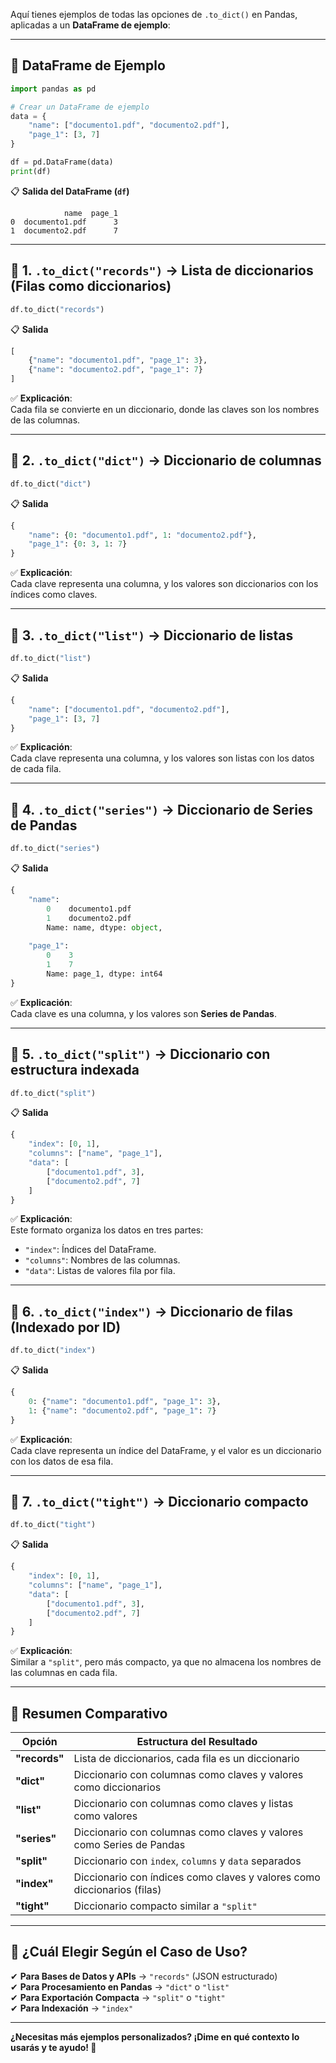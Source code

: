Aquí tienes ejemplos de todas las opciones de `.to_dict()` en Pandas, aplicadas a un **DataFrame de ejemplo**:

---

## **📌 DataFrame de Ejemplo**
```python
import pandas as pd

# Crear un DataFrame de ejemplo
data = {
    "name": ["documento1.pdf", "documento2.pdf"],
    "page_1": [3, 7]
}

df = pd.DataFrame(data)
print(df)
```

📋 **Salida del DataFrame (`df`)**
```
            name  page_1
0  documento1.pdf      3
1  documento2.pdf      7
```

---

## **🔹 1. `.to_dict("records")` → Lista de diccionarios (Filas como diccionarios)**
```python
df.to_dict("records")
```
📋 **Salida**
```python
[
    {"name": "documento1.pdf", "page_1": 3},
    {"name": "documento2.pdf", "page_1": 7}
]
```
✅ **Explicación**:  
Cada fila se convierte en un diccionario, donde las claves son los nombres de las columnas.

---

## **🔹 2. `.to_dict("dict")` → Diccionario de columnas**
```python
df.to_dict("dict")
```
📋 **Salida**
```python
{
    "name": {0: "documento1.pdf", 1: "documento2.pdf"},
    "page_1": {0: 3, 1: 7}
}
```
✅ **Explicación**:  
Cada clave representa una columna, y los valores son diccionarios con los índices como claves.

---

## **🔹 3. `.to_dict("list")` → Diccionario de listas**
```python
df.to_dict("list")
```
📋 **Salida**
```python
{
    "name": ["documento1.pdf", "documento2.pdf"],
    "page_1": [3, 7]
}
```
✅ **Explicación**:  
Cada clave representa una columna, y los valores son listas con los datos de cada fila.

---

## **🔹 4. `.to_dict("series")` → Diccionario de Series de Pandas**
```python
df.to_dict("series")
```
📋 **Salida**
```python
{
    "name": 
        0    documento1.pdf
        1    documento2.pdf
        Name: name, dtype: object,
        
    "page_1": 
        0    3
        1    7
        Name: page_1, dtype: int64
}
```
✅ **Explicación**:  
Cada clave es una columna, y los valores son **Series de Pandas**.

---

## **🔹 5. `.to_dict("split")` → Diccionario con estructura indexada**
```python
df.to_dict("split")
```
📋 **Salida**
```python
{
    "index": [0, 1],
    "columns": ["name", "page_1"],
    "data": [
        ["documento1.pdf", 3],
        ["documento2.pdf", 7]
    ]
}
```
✅ **Explicación**:  
Este formato organiza los datos en tres partes:
- `"index"`: Índices del DataFrame.
- `"columns"`: Nombres de las columnas.
- `"data"`: Listas de valores fila por fila.

---

## **🔹 6. `.to_dict("index")` → Diccionario de filas (Indexado por ID)**
```python
df.to_dict("index")
```
📋 **Salida**
```python
{
    0: {"name": "documento1.pdf", "page_1": 3},
    1: {"name": "documento2.pdf", "page_1": 7}
}
```
✅ **Explicación**:  
Cada clave representa un índice del DataFrame, y el valor es un diccionario con los datos de esa fila.

---

## **🔹 7. `.to_dict("tight")` → Diccionario compacto**
```python
df.to_dict("tight")
```
📋 **Salida**
```python
{
    "index": [0, 1],
    "columns": ["name", "page_1"],
    "data": [
        ["documento1.pdf", 3],
        ["documento2.pdf", 7]
    ]
}
```
✅ **Explicación**:  
Similar a `"split"`, pero más compacto, ya que no almacena los nombres de las columnas en cada fila.

---

## **📌 Resumen Comparativo**
| Opción         | Estructura del Resultado |
|---------------|------------------------|
| **"records"** | Lista de diccionarios, cada fila es un diccionario |
| **"dict"**    | Diccionario con columnas como claves y valores como diccionarios |
| **"list"**    | Diccionario con columnas como claves y listas como valores |
| **"series"**  | Diccionario con columnas como claves y valores como Series de Pandas |
| **"split"**   | Diccionario con `index`, `columns` y `data` separados |
| **"index"**   | Diccionario con índices como claves y valores como diccionarios (filas) |
| **"tight"**   | Diccionario compacto similar a `"split"` |

---

## 🚀 **¿Cuál Elegir Según el Caso de Uso?**
✔ **Para Bases de Datos y APIs** → `"records"` (JSON estructurado)  
✔ **Para Procesamiento en Pandas** → `"dict"` o `"list"`  
✔ **Para Exportación Compacta** → `"split"` o `"tight"`  
✔ **Para Indexación** → `"index"`  

---

**¿Necesitas más ejemplos personalizados? ¡Dime en qué contexto lo usarás y te ayudo! 🚀**